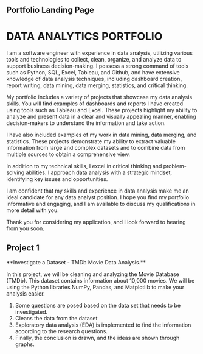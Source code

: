 <h2>Portfolio Landing Page</h2>

<h1>DATA ANALYTICS PORTFOLIO</h1>

I am a software engineer with experience in data analysis, utilizing various tools and technologies to collect, clean, organize, and analyze data to support business decision-making. I possess a strong command of tools such as Python, SQL, Excel, Tableau, and Github, and have extensive knowledge of data analysis techniques, including dashboard creation, report writing, data mining, data merging, statistics, and critical thinking.

My portfolio includes a variety of projects that showcase my data analysis skills. You will find examples of dashboards and reports I have created using tools such as Tableau and Excel. These projects highlight my ability to analyze and present data in a clear and visually appealing manner, enabling decision-makers to understand the information and take action.

I have also included examples of my work in data mining, data merging, and statistics. These projects demonstrate my ability to extract valuable information from large and complex datasets and to combine data from multiple sources to obtain a comprehensive view.

In addition to my technical skills, I excel in critical thinking and problem-solving abilities. I approach data analysis with a strategic mindset, identifying key issues and opportunities.

I am confident that my skills and experience in data analysis make me an ideal candidate for any data analyst position. I hope you find my portfolio informative and engaging, and I am available to discuss my qualifications in more detail with you.

Thank you for considering my application, and I look forward to hearing from you soon.

<h2>Project 1 </h2> **Investigate a Dataset - TMDb Movie Data Analysis.**

In this project, we will be cleaning and analyzing the Movie Database (TMDb).
This dataset contains information about 10,000 movies.
We will be using the Python libraries NumPy, Pandas, and Matplotlib to make your analysis easier.

1. Some questions are posed based on the data set that needs to be investigated.
2. Cleans the data from the dataset
3. Exploratory data analysis (EDA) is implemented to find the information according to the research questions.
4. Finally, the conclusion is drawn, and the ideas are shown through graphs.
